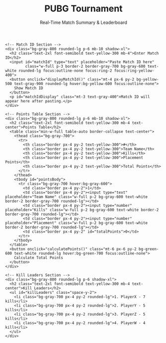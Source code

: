 <!DOCTYPE html>
<html lang="en">
<head>
  <meta charset="UTF-8">
  <meta name="viewport" content="width=device-width, initial-scale=1.0">
  <title>PUBG Tournament Leaderboard</title>
  <script src="https://cdn.tailwindcss.com"></script>
</head>
<body class="bg-gray-900 text-white font-sans">

  <!-- Header Section -->
  <header class="text-center py-8">
    <h1 class="text-5xl font-bold text-yellow-400">PUBG Tournament</h1>
    <p class="text-lg text-gray-400 mt-2">Real-Time Match Summary & Leaderboard</p>
  </header>

  <!-- Main Content -->
  <div class="max-w-6xl mx-auto px-6 pb-12">

    <!-- Match ID Section -->
    <div class="bg-gray-800 rounded-lg p-6 mb-10 shadow-xl">
      <h2 class="text-2xl font-semibold text-yellow-300 mb-4">Enter Match ID</h2>
      <input id="matchId" type="text" placeholder="Paste Match ID here"
             class="w-full p-3 border-2 border-gray-700 bg-gray-600 text-white rounded-lg focus:outline-none focus:ring-2 focus:ring-yellow-400">
      <button onclick="displayMatchId()" class="mt-4 px-6 py-2 bg-yellow-500 text-gray-900 rounded-lg hover:bg-yellow-600 focus:outline-none">
        Show Match ID
      </button>
      <p id="matchIdDisplay" class="mt-3 text-gray-400">Match ID will appear here after pasting.</p>
    </div>

    <!-- Points Table Section -->
    <div class="bg-gray-800 rounded-lg p-6 mb-10 shadow-xl">
      <h2 class="text-2xl font-semibold text-yellow-300 mb-4 text-center">Points Table</h2>
      <table class="min-w-full table-auto border-collapse text-center">
        <thead class="bg-gray-700">
          <tr>
            <th class="border px-4 py-2 text-yellow-300">#</th>
            <th class="border px-4 py-2 text-yellow-300">Team Name</th>
            <th class="border px-4 py-2 text-yellow-300">Kills</th>
            <th class="border px-4 py-2 text-yellow-300">Placement Points</th>
            <th class="border px-4 py-2 text-yellow-300">Total Points</th>
          </tr>
        </thead>
        <tbody id="pointsBody">
          <tr class="bg-gray-700 hover:bg-gray-600">
            <td class="border px-4 py-2">1</td>
            <td class="border px-4 py-2"><input type="text" placeholder="Team Name" class="w-full p-2 bg-gray-600 text-white border-2 border-gray-700 rounded-lg"></td>
            <td class="border px-4 py-2"><input type="number" placeholder="Kills" class="w-full p-2 bg-gray-600 text-white border-2 border-gray-700 rounded-lg"></td>
            <td class="border px-4 py-2"><input type="number" placeholder="Placement" class="w-full p-2 bg-gray-600 text-white border-2 border-gray-700 rounded-lg"></td>
            <td class="border px-4 py-2" id="totalPoints">0</td>
          </tr>
        </tbody>
      </table>
      <button onclick="calculatePoints()" class="mt-6 px-6 py-2 bg-green-600 text-white rounded-lg hover:bg-green-700 focus:outline-none">
        Calculate Total Points
      </button>
    </div>

    <!-- Kill Leaders Section -->
    <div class="bg-gray-800 rounded-lg p-6 shadow-xl">
      <h2 class="text-2xl font-semibold text-yellow-300 mb-4 text-center">Kill Leaders</h2>
      <ul id="killLeaders" class="space-y-2">
        <li class="bg-gray-700 px-4 py-2 rounded-lg">1. PlayerX - 7 kills</li>
        <li class="bg-gray-700 px-4 py-2 rounded-lg">2. PlayerY - 5 kills</li>
        <li class="bg-gray-700 px-4 py-2 rounded-lg">3. PlayerZ - 5 kills</li>
        <li class="bg-gray-700 px-4 py-2 rounded-lg">4. PlayerW - 4 kills</li>
      </ul>
    </div>

  </div>

  <script>
    // Function to display Match ID after pasting
    function displayMatchId() {
      const matchId = document.getElementById('matchId').value;
      document.getElementById('matchIdDisplay').textContent = `Match ID: ${matchId}`;
    }

    // Function to calculate total points
    function calculatePoints() {
      const rows = document.querySelectorAll('#pointsBody tr');
      rows.forEach(row => {
        const kills = row.querySelector('td:nth-child(3) input').value;
        const placement = row.querySelector('td:nth-child(4) input').value;
        const totalPointsCell = row.querySelector('td:nth-child(5)');
        
        // Simple calculation (e.g., kills + placement points)
        if (kills && placement) {
          const totalPoints = parseInt(kills) + parseInt(placement);
          totalPointsCell.textContent = totalPoints;
        }
      });
    }
  </script>

</body>
</html>
